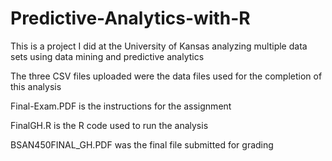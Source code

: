 # Predictive-Analytics-with-R
This is a project I did at the University of Kansas analyzing multiple data sets using data mining and predictive analytics

The three CSV files uploaded were the data files used for the completion of this analysis

Final-Exam.PDF is the instructions for the assignment

FinalGH.R is the R code used to run the analysis

BSAN450FINAL_GH.PDF was the final file submitted for grading
